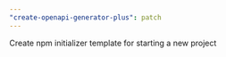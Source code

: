 ```yaml
---
"create-openapi-generator-plus": patch
---
```


Create npm initializer template for starting a new project
